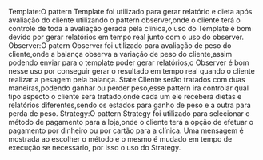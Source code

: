 Template:O pattern Template foi utilizado para gerar relatório e dieta após avaliação do cliente utilizando o pattern observer,onde o cliente terá o controle de toda a avaliação gerada pela clínica,o uso do Template é bom devido por gerar relatórios em tempo real junto com o uso do observer.
Observer:O patern Observer foi utilizado para avaliação de peso do cliente,onde a balança observa a variação de peso do cliente,assim podendo enviar para o template poder gerar relatórios,o Observer é bom nesse uso por conseguir gerar o resultado em tempo real quando o cliente realizar a pesagem pela balança.
State:Cliente serão tratados com duas maneiras,podendo ganhar ou perder peso,esse pattern ira controlar qual tipo aspecto o cliente será tratado,onde cada um ele recebera dietas e relatórios diferentes,sendo os estados para ganho de peso e a outra para perda de peso.
Strategy:O pattern Strategy foi utilizado para selecionar o método de pagamento para a loja,onde o cliente terá a opção de efetuar o pagamento por dinheiro ou por cartão para a clínica. Uma mensagem é mostrada ao escolher o método e o mesmo é mudado em tempo de execução se necessário, por isso o uso do Strategy.
